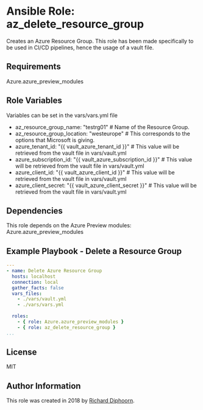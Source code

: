 # Ansible Role: az_delete_resource_group

Creates an Azure Resource Group. This role has been made specifically to be used in CI/CD pipelines, hence the usage of a vault file.

## Requirements

Azure.azure_preview_modules

## Role Variables

Variables can be set in the vars/vars.yml file

- az_resource_group_name: "testrg01" # Name of the Resource Group.
- az_resource_group_location: "westeurope" # This corresponds to the options that Microsoft is giving.
- azure_tenant_id: "{{ vault_azure_tenant_id }}" # This value will be retrieved from the vault file in vars/vault.yml
- azure_subscription_id: "{{ vault_azure_subscription_id }}" # This value will be retrieved from the vault file in vars/vault.yml
- azure_client_id: "{{ vault_azure_client_id }}" # This value will be retrieved from the vault file in vars/vault.yml
- azure_client_secret: "{{ vault_azure_client_secret }}" # This value will be retrieved from the vault file in vars/vault.yml

## Dependencies

This role depends on the Azure Preview modules: Azure.azure_preview_modules

## Example Playbook - Delete a Resource Group

```yaml
---
- name: Delete Azure Resource Group
  hosts: localhost
  connection: local
  gather_facts: false
  vars_files:
    - ./vars/vault.yml
    - ./vars/vars.yml
  
  roles:
    - { role: Azure.azure_preview_modules }
    - { role: az_delete_resource_group }
...
```

## License

MIT

## Author Information

This role was created in 2018 by [Richard Diphoorn](https://www.richarddiphoorn.com/).

